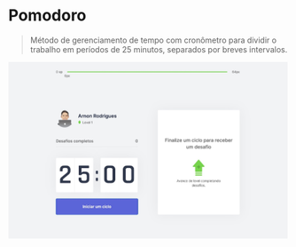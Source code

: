 # Pomodoro

> Método de gerenciamento de tempo com cronômetro para dividir o trabalho em períodos de 25 minutos, separados por breves intervalos.

<img src="./public/main.jpg" alt="landing"/>